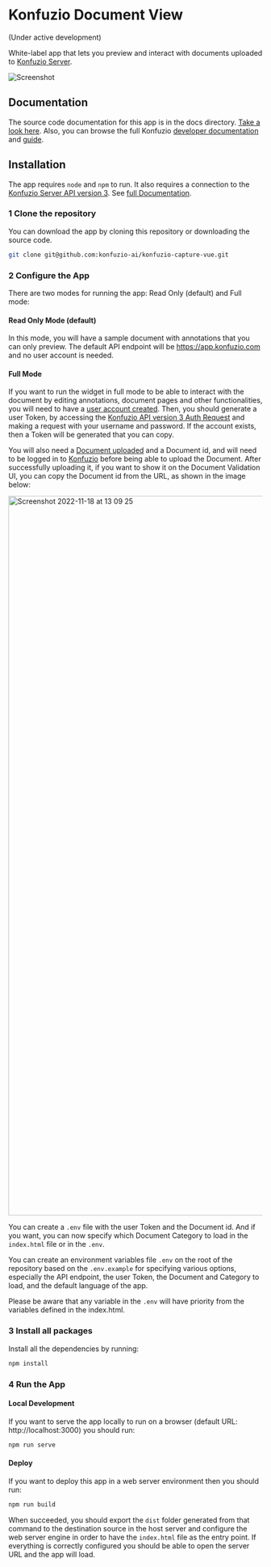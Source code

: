 # Konfuzio Document View

(Under active development)

White-label app that lets you preview and interact with documents uploaded to [Konfuzio Server](https://konfuzio.com).

![Screenshot](http://raw.githubusercontent.com/konfuzio-ai/konfuzio-capture-vue/main/screenshot.png)

## Documentation

The source code documentation for this app is in the docs directory. [Take a look here](docs/README.md).
Also, you can browse the full Konfuzio [developer documentation](https://dev.konfuzio.com/) and [guide](https://help.konfuzio.com/).

## Installation

The app requires `node` and `npm` to run. It also requires a connection to the [Konfuzio Server API version 3](https://app.konfuzio.com/v3/swagger/). See [full Documentation](https://dev.konfuzio.com/web/api-v3.html).

### 1 Clone the repository

You can download the app by cloning this repository or downloading the source code.

```bash
git clone git@github.com:konfuzio-ai/konfuzio-capture-vue.git
```

### 2 Configure the App

There are two modes for running the app: Read Only (default) and Full mode:

#### Read Only Mode (default)

In this mode, you will have a sample document with annotations that you can only preview. The default API endpoint will be https://app.konfuzio.com and no user account is needed.

#### Full Mode

If you want to run the widget in full mode to be able to interact with the document by editing annotations, document pages and other functionalities, you will need to have a [user account created](https://app.konfuzio.com/accounts/signup/). Then, you should generate a user Token, by accessing the [Konfuzio API version 3 Auth Request](https://app.konfuzio.com/v3/swagger/) and making a request with your username and password. If the account exists, then a Token will be generated that you can copy.

You will also need a [Document uploaded](https://app.konfuzio.com/v3/swagger/#/documents/documents_create) and a Document id, and will need to be logged in to [Konfuzio](https://app.konfuzio.com/) before being able to upload the Document. After successfully uploading it, if you want to show it on the Document Validation UI, you can copy the Document id from the URL, as shown in the image below:

<img width="1424" alt="Screenshot 2022-11-18 at 13 09 25" src="https://user-images.githubusercontent.com/64650497/202742355-c3c13356-349f-41d3-9b67-404a7018325f.png">

You can create a `.env` file with the user Token and the Document id. And if you want, you can now specify which Document Category to load in the `index.html` file or in the `.env`.

You can create an environment variables file `.env` on the root of the repository based on the `.env.example` for specifying various options, especially the API endpoint, the user Token, the Document and Category to load, and the default language of the app.

Please be aware that any variable in the `.env` will have priority from the variables defined in the index.html.

### 3 Install all packages

Install all the dependencies by running:

```bash
npm install
```

### 4 Run the App

#### Local Development

If you want to serve the app locally to run on a browser (default URL: http://localhost:3000) you should run:

```bash
npm run serve
```

#### Deploy

If you want to deploy this app in a web server environment then you should run:

```bash
npm run build
```

When succeeded, you should export the `dist` folder generated from that command to the destination source in the host server and configure the web server engine in order to have the `index.html` file as the entry point. If everything is correctly configured you should be able to open the server URL and the app will load.

